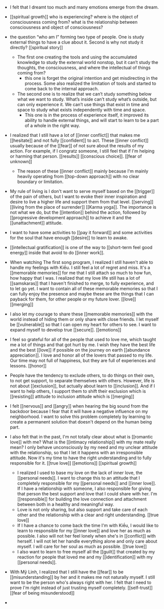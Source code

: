 - I felt that I dreamt too much and many emotions emerge from the dream.
- [[spiritual growth]] who is experiencing? where is the object of consciousness coming from? what is the relationship between consciousness and object of consciousness? 

- the question “who am I” forming two type of people. One is study external things to have a clue about it. Second is why not study it directly? [[spiritual story]]
    - The first one creating the tools and using the accumulated knowledge to study the external world nonstop, but it can’t study the thoughts, the consciousness, and where the intellectual of things coming from?
        - this one is forget the original intention and get misdirecting in the process. Some also realized the limitation of tools and started to come back to the internal approach.
    - The second one is to realize that we can’t study something below what we want to study. What’s inside can’t study what’s outside, but can only experience it. We can’t use things that exist in time and space to study what exists independently with time and space.
        - This one is in the process of experience itself, it improved its ability to handle external things, and will start to learn to be a part of a whole in the right way.
- I realized that I still have a lot of [[inner conflict]] that makes me [[hesitate]] and not fully [[confident]] to act. These [[inner conflict]] usually because of the [[fear]] of not sure about the results of my action. For example, if I congratz someone, I still feel that if I'm helping or harming that person. [[results]] [[conscious choice]]. [[fear of unknown]]
    - The reason of these [[inner conflict]] mainly because I'm mainly heavily operating from [[top-down approach]] with no clear boundary or limitation.

- My rule of living is I don't want to serve myself based on the [[trigger]] of the pain of others, but I want to evoke their inner inspiration and desire to live a higher life and support them from that level. [[serving]] [[living from the place of surrender]] [[Karma yoga]].
The importance is not what we do, but the [[intention]] behind the action, followed by [[progressive development approach]] to achieve it and the [[unattachment]] attitude.
- I want to have some activities to [[pay it forward]] and some activities for the soul that have enough [[desire]] to learn to awake.
- [[intellectual gratification]] is one of the way to [[short-term feel good energy]] inside that avoid to do [[inner work]].
- When watching The first song program, I realized I still haven't able to handle my feelings with Kiều. I still feel a lot of regret and miss. It's a [[memorable memories]] for me that I still attach so much to how fun, how happy that I was. I realized that my love life still has a lot of [[samskaras]] that I haven't finished to merge, to fully experience, and to let go yet. I want to contain all of these memorable memories so that I can fully enjoy the presence and maybe these are the things that I can payback for them, for other people or my future lover. [[love]] [[merging]] 
- I also let my courage to share these [[memorable memories]] with the world instead of hiding them or only share with close friends. I let myself be [[vulnerable]] so that I can open my heart for others to see. I want to expand myself to develop true [[secure]].  [[emotions]]
- I feel so grateful for all of the people that used to love me, which taught me a lot of things and that got hurt by me. I wish they have the best life and the best [[love]] if possible on the journey on earth [[abundance appreciation]]. I love and honor all of the lovers that passed to my life. Our time may not full of happiness, but they are full of experiences and lessons. [[honor]] 
- People have the tendency to exclude others, to do things on their own, to not get support, to separate themselves with others. However, life is not about [[exclusion]], but actually about learn to [[inclusion]]. And if I want to help others, I support them to shift their exclusion which is [[resisting]] attitude to inclusion attitude which is [[merging]]
- I felt [[nervous]] and [[angry]] when hearing the big sound from the backdoor because I fear that it will have a negative influence on my neighborhood. I want to solve this problem completely by learning to create a permanent solution that doesn't depend on the human being part. 
- I also felt that in the past, I'm not totally clear about what is [[romantic love]] with me? What is the [[intimacy relationship]] with my mate really mean? I only behave unconsciously by my need and my unclear attitude with the relationship, so that I let it happens with an irresponsible attitude. Now it's my time to have the right understanding and to fully responsible for it. [[true love]] [[emotions]] [[spiritual growth]] 
    - I realized I used to base my love on the lack of inner love, the [[personal needs]]. I want to change this to an attitude that I completely responsible for my [[personal needs]] and [[inner love]]. If I have a relationship with someone, I also responsible for giving that person the best support and love that I could share with her. I'm [[responsible]] for building the love connection and attachment between both in a healthy and meaningful way.
    - Love is not only sharing, but also support and take care of each other and the relationship with a clear and right understanding. [[true love]]
    -  If I have a chance to come back the time I'm with Kiều, I would like to learn to responsible for my [[inner love]] and love her as much as possible. I also will not her feel lonely when she's in [[conflict]] with herself. I will not let her handle everything alone and only care about myself. I will care for her soul as much as possible. [[true love]]
    - I also want to learn to free myself all the [[guilt]] that created by my reaction for people that loved me and my [[identification]] with my [[personal needs]].
- With Mỹ Linh, I realized that I still have the [[fear]] to be [[misunderstanding]] by her and it makes me not naturally myself. I still want to be the person who's always right with her. I felt that I need to prove I'm right instead of just trusting myself completely. [[self-trust]] [[fear of being misunderstood]]
-  
